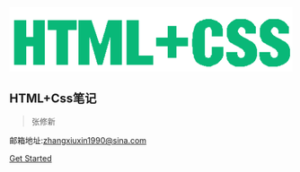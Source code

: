 <img src="./media/HTML.png" width="720" alt="">

## HTML+Css笔记

> 张修新 <span style="font-size: 16px;"></span>

邮箱地址:zhangxiuxin1990@sina.com

[Get Started](README)